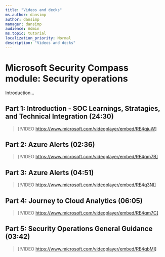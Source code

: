 ```yaml
---
title: "Videos and decks"
ms.author: dansimp
author: dansimp
manager: dansimp
audience: Admin
ms.topic: tutorial
localization_priority: Normal
description: "Videos and decks"
---
```


# Microsoft Security Compass module: Security operations
Introduction...

## Part 1: Introduction - SOC Learnings, Stratagies, and Technical Integration (24:30)
> [!VIDEO https://www.microsoft.com/videoplayer/embed/RE4qjuW]

## Part 2: Azure Alerts (02:36)
> [!VIDEO https://www.microsoft.com/videoplayer/embed/RE4qm7B]

## Part 3: Azure Alerts (04:51)
> [!VIDEO https://www.microsoft.com/videoplayer/embed/RE4q3NI]

## Part 4: Journey to Cloud Analytics (06:05)
> [!VIDEO https://www.microsoft.com/videoplayer/embed/RE4qm7C]

## Part 5: Security Operations General Guidance (03:42)
> [!VIDEO https://www.microsoft.com/videoplayer/embed/RE4qbMI]